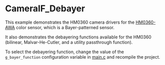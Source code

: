 # CameraIF_Debayer

This example demonstrates the HM0360 camera drivers for the [HM0360-AWA](https://www.digikey.com/en/products/detail/himax/HM0360-AWA/14109822) color sensor, which is a Bayer-patterned sensor.

It also demonstrates the debayering functions available for the HM0360 (bilinear, Malvar-He-Cutler, and a utility passthrough function).

To select the debayering function, change the value of the `g_bayer_function` configuration variable in [main.c](main.c) and recompile the project.

